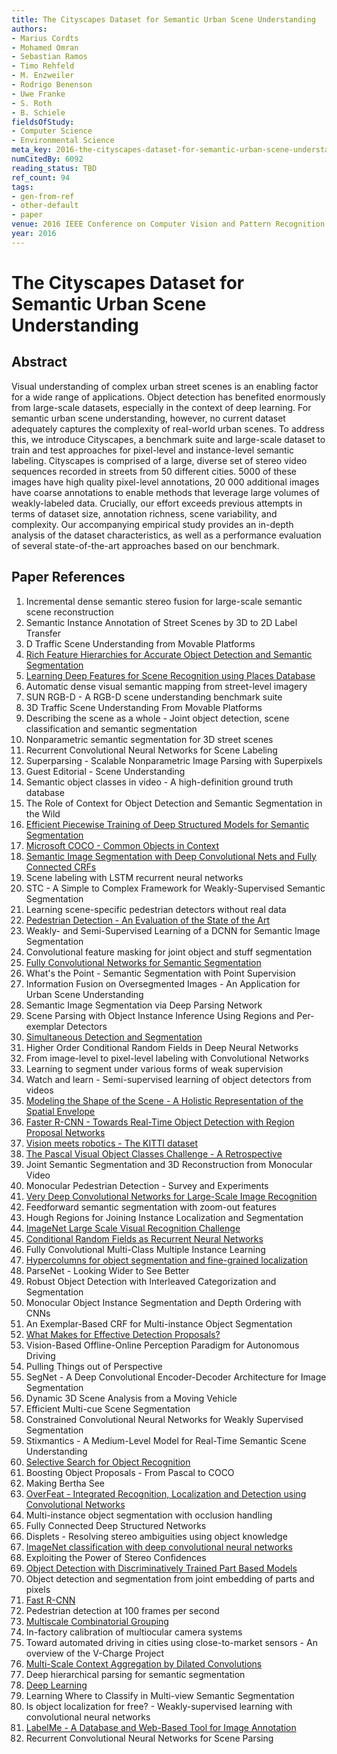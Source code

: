 ```yaml
---
title: The Cityscapes Dataset for Semantic Urban Scene Understanding
authors:
- Marius Cordts
- Mohamed Omran
- Sebastian Ramos
- Timo Rehfeld
- M. Enzweiler
- Rodrigo Benenson
- Uwe Franke
- S. Roth
- B. Schiele
fieldsOfStudy:
- Computer Science
- Environmental Science
meta_key: 2016-the-cityscapes-dataset-for-semantic-urban-scene-understanding
numCitedBy: 6092
reading_status: TBD
ref_count: 94
tags:
- gen-from-ref
- other-default
- paper
venue: 2016 IEEE Conference on Computer Vision and Pattern Recognition (CVPR)
year: 2016
---
```


# The Cityscapes Dataset for Semantic Urban Scene Understanding

## Abstract

Visual understanding of complex urban street scenes is an enabling factor for a wide range of applications. Object detection has benefited enormously from large-scale datasets, especially in the context of deep learning. For semantic urban scene understanding, however, no current dataset adequately captures the complexity of real-world urban scenes. To address this, we introduce Cityscapes, a benchmark suite and large-scale dataset to train and test approaches for pixel-level and instance-level semantic labeling. Cityscapes is comprised of a large, diverse set of stereo video sequences recorded in streets from 50 different cities. 5000 of these images have high quality pixel-level annotations, 20 000 additional images have coarse annotations to enable methods that leverage large volumes of weakly-labeled data. Crucially, our effort exceeds previous attempts in terms of dataset size, annotation richness, scene variability, and complexity. Our accompanying empirical study provides an in-depth analysis of the dataset characteristics, as well as a performance evaluation of several state-of-the-art approaches based on our benchmark.

## Paper References

1. Incremental dense semantic stereo fusion for large-scale semantic scene reconstruction
2. Semantic Instance Annotation of Street Scenes by 3D to 2D Label Transfer
3. D Traffic Scene Understanding from Movable Platforms
4. [Rich Feature Hierarchies for Accurate Object Detection and Semantic Segmentation](2014-rich-feature-hierarchies-for-accurate-object-detection-and-semantic-segmentation)
5. [Learning Deep Features for Scene Recognition using Places Database](2014-learning-deep-features-for-scene-recognition-using-places-database)
6. Automatic dense visual semantic mapping from street-level imagery
7. SUN RGB-D - A RGB-D scene understanding benchmark suite
8. 3D Traffic Scene Understanding From Movable Platforms
9. Describing the scene as a whole - Joint object detection, scene classification and semantic segmentation
10. Nonparametric semantic segmentation for 3D street scenes
11. Recurrent Convolutional Neural Networks for Scene Labeling
12. Superparsing - Scalable Nonparametric Image Parsing with Superpixels
13. Guest Editorial - Scene Understanding
14. Semantic object classes in video - A high-definition ground truth database
15. The Role of Context for Object Detection and Semantic Segmentation in the Wild
16. [Efficient Piecewise Training of Deep Structured Models for Semantic Segmentation](2016-efficient-piecewise-training-of-deep-structured-models-for-semantic-segmentation)
17. [Microsoft COCO - Common Objects in Context](2014-microsoft-coco-common-objects-in-context)
18. [Semantic Image Segmentation with Deep Convolutional Nets and Fully Connected CRFs](2015-semantic-image-segmentation-with-deep-convolutional-nets-and-fully-connected-crfs)
19. Scene labeling with LSTM recurrent neural networks
20. STC - A Simple to Complex Framework for Weakly-Supervised Semantic Segmentation
21. Learning scene-specific pedestrian detectors without real data
22. [Pedestrian Detection - An Evaluation of the State of the Art](2012-pedestrian-detection-an-evaluation-of-the-state-of-the-art)
23. Weakly- and Semi-Supervised Learning of a DCNN for Semantic Image Segmentation
24. Convolutional feature masking for joint object and stuff segmentation
25. [Fully Convolutional Networks for Semantic Segmentation](2017-fully-convolutional-networks-for-semantic-segmentation)
26. What's the Point - Semantic Segmentation with Point Supervision
27. Information Fusion on Oversegmented Images - An Application for Urban Scene Understanding
28. Semantic Image Segmentation via Deep Parsing Network
29. Scene Parsing with Object Instance Inference Using Regions and Per-exemplar Detectors
30. [Simultaneous Detection and Segmentation](2014-simultaneous-detection-and-segmentation)
31. Higher Order Conditional Random Fields in Deep Neural Networks
32. From image-level to pixel-level labeling with Convolutional Networks
33. Learning to segment under various forms of weak supervision
34. Watch and learn - Semi-supervised learning of object detectors from videos
35. [Modeling the Shape of the Scene - A Holistic Representation of the Spatial Envelope](2004-modeling-the-shape-of-the-scene-a-holistic-representation-of-the-spatial-envelope)
36. [Faster R-CNN - Towards Real-Time Object Detection with Region Proposal Networks](2015-faster-r-cnn-towards-real-time-object-detection-with-region-proposal-networks)
37. [Vision meets robotics - The KITTI dataset](2013-vision-meets-robotics-the-kitti-dataset)
38. [The Pascal Visual Object Classes Challenge - A Retrospective](2014-the-pascal-visual-object-classes-challenge-a-retrospective)
39. Joint Semantic Segmentation and 3D Reconstruction from Monocular Video
40. Monocular Pedestrian Detection - Survey and Experiments
41. [Very Deep Convolutional Networks for Large-Scale Image Recognition](2014-vggnet.md)
42. Feedforward semantic segmentation with zoom-out features
43. Hough Regions for Joining Instance Localization and Segmentation
44. [ImageNet Large Scale Visual Recognition Challenge](2015-imagenet-large-scale-visual-recognition-challenge)
45. [Conditional Random Fields as Recurrent Neural Networks](2015-conditional-random-fields-as-recurrent-neural-networks)
46. Fully Convolutional Multi-Class Multiple Instance Learning
47. [Hypercolumns for object segmentation and fine-grained localization](2015-hypercolumns-for-object-segmentation-and-fine-grained-localization)
48. ParseNet - Looking Wider to See Better
49. Robust Object Detection with Interleaved Categorization and Segmentation
50. Monocular Object Instance Segmentation and Depth Ordering with CNNs
51. An Exemplar-Based CRF for Multi-instance Object Segmentation
52. [What Makes for Effective Detection Proposals?](2016-what-makes-for-effective-detection-proposals)
53. Vision-Based Offline-Online Perception Paradigm for Autonomous Driving
54. Pulling Things out of Perspective
55. SegNet - A Deep Convolutional Encoder-Decoder Architecture for Image Segmentation
56. Dynamic 3D Scene Analysis from a Moving Vehicle
57. Efficient Multi-cue Scene Segmentation
58. Constrained Convolutional Neural Networks for Weakly Supervised Segmentation
59. Stixmantics - A Medium-Level Model for Real-Time Semantic Scene Understanding
60. [Selective Search for Object Recognition](2013-selective-search-for-object-recognition)
61. Boosting Object Proposals - From Pascal to COCO
62. Making Bertha See
63. [OverFeat - Integrated Recognition, Localization and Detection using Convolutional Networks](2014-overfeat-integrated-recognition-localization-and-detection-using-convolutional-networks)
64. Multi-instance object segmentation with occlusion handling
65. Fully Connected Deep Structured Networks
66. Displets - Resolving stereo ambiguities using object knowledge
67. [ImageNet classification with deep convolutional neural networks](2012-alexnet.md)
68. Exploiting the Power of Stereo Confidences
69. [Object Detection with Discriminatively Trained Part Based Models](2009-object-detection-with-discriminatively-trained-part-based-models)
70. Object detection and segmentation from joint embedding of parts and pixels
71. [Fast R-CNN](2015-fast-r-cnn)
72. Pedestrian detection at 100 frames per second
73. [Multiscale Combinatorial Grouping](2014-multiscale-combinatorial-grouping)
74. In-factory calibration of multiocular camera systems
75. Toward automated driving in cities using close-to-market sensors - An overview of the V-Charge Project
76. [Multi-Scale Context Aggregation by Dilated Convolutions](2016-multi-scale-context-aggregation-by-dilated-convolutions)
77. Deep hierarchical parsing for semantic segmentation
78. [Deep Learning](2016-deep-learning)
79. Learning Where to Classify in Multi-view Semantic Segmentation
80. Is object localization for free? - Weakly-supervised learning with convolutional neural networks
81. [LabelMe - A Database and Web-Based Tool for Image Annotation](2007-labelme-a-database-and-web-based-tool-for-image-annotation)
82. Recurrent Convolutional Neural Networks for Scene Parsing
